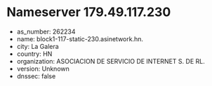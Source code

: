 # Nameserver 179.49.117.230

* as_number: 262234
* name: block1-117-static-230.asinetwork.hn.
* city: La Galera
* country: HN
* organization: ASOCIACION DE SERVICIO DE INTERNET S. DE RL.
* version: Unknown
* dnssec: false
